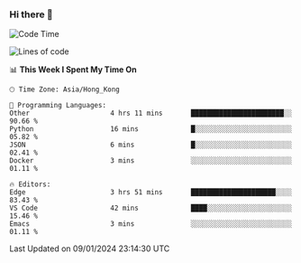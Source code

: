 ### Hi there 👋

<!--
**nicehiro/nicehiro** is a ✨ _special_ ✨ repository because its `README.md` (this file) appears on your GitHub profile.

Here are some ideas to get you started:

- 🔭 I’m currently working on ...
- 🌱 I’m currently learning ...
- 👯 I’m looking to collaborate on ...
- 🤔 I’m looking for help with ...
- 💬 Ask me about ...
- 📫 How to reach me: ...
- 😄 Pronouns: ...
- ⚡ Fun fact: ...
-->

<!--START_SECTION:waka-->
![Code Time](http://img.shields.io/badge/Code%20Time-189%20hrs%2026%20mins-blue)

![Lines of code](https://img.shields.io/badge/From%20Hello%20World%20I%27ve%20Written-2.6%20million%20lines%20of%20code-blue)

📊 **This Week I Spent My Time On** 

```text
🕑︎ Time Zone: Asia/Hong_Kong

💬 Programming Languages: 
Other                    4 hrs 11 mins       ███████████████████████░░   90.66 % 
Python                   16 mins             █░░░░░░░░░░░░░░░░░░░░░░░░   05.82 % 
JSON                     6 mins              █░░░░░░░░░░░░░░░░░░░░░░░░   02.41 % 
Docker                   3 mins              ░░░░░░░░░░░░░░░░░░░░░░░░░   01.11 % 

🔥 Editors: 
Edge                     3 hrs 51 mins       █████████████████████░░░░   83.43 % 
VS Code                  42 mins             ████░░░░░░░░░░░░░░░░░░░░░   15.46 % 
Emacs                    3 mins              ░░░░░░░░░░░░░░░░░░░░░░░░░   01.11 % 
```


 Last Updated on 09/01/2024 23:14:30 UTC
<!--END_SECTION:waka-->
